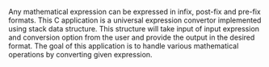 Any mathematical expression can be expressed in infix, post-fix and pre-fix formats. This  C application is a universal expression convertor implemented using stack data structure. This structure will take input of input expression and conversion option from the user and provide the output in the desired format. The goal of this application is to handle various mathematical operations by converting given expression.
